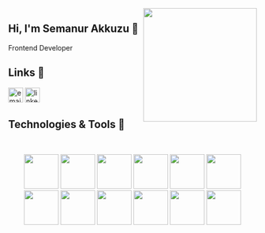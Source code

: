 <img align='right' src="https://media.giphy.com/media/ieyl9zmCjO4b4t6qoY/giphy.gif" width="230">

##  Hi,  I'm Semanur Akkuzu 👋

  Frontend Developer
 
 
 ##  Links 🚀
 
<a href="mailto:semanurakkuzu@gmail.com"><img src="https://img.icons8.com/color/96/000000/gmail.png" alt="email" width="30"/></a>
<a href="https://www.linkedin.com/in/semanurakkuzu"><img src="https://img.icons8.com/color/96/000000/linkedin.png" alt="linkedin" width="30"/></a>

 
## Technologies & Tools 🔧
<br>
<p align="center">
<img src="https://upload.wikimedia.org/wikipedia/commons/thumb/6/61/HTML5_logo_and_wordmark.svg/640px-HTML5_logo_and_wordmark.svg.png" width="70">
<img src="https://cdn-icons-png.flaticon.com/512/5968/5968242.png" width="70">
<img src="https://upload.wikimedia.org/wikipedia/commons/6/6a/JavaScript-logo.png" width="70">
<img src="https://upload.wikimedia.org/wikipedia/commons/4/4c/Typescript_logo_2020.svg" width="70">
<img src="https://upload.wikimedia.org/wikipedia/commons/thumb/a/a7/React-icon.svg/1200px-React-icon.svg.png" width="70">
<img src="https://cdn.worldvectorlogo.com/logos/redux.svg" width="70">
<img src="https://upload.wikimedia.org/wikipedia/commons/thumb/9/95/Vue.js_Logo_2.svg/1200px-Vue.js_Logo_2.svg.png" width="70">
<img src="https://user-images.githubusercontent.com/7110136/29002857-9e802f08-7ab4-11e7-9c31-604b5d0d0c19.png" width="70">
<img src="https://encrypted-tbn0.gstatic.com/images?q=tbn:ANd9GcTMd7eiGMX9FwRLC0uJTDewSjw_7_WvCF4ABLdwztLrCnPEXrqW0gG-pH8eT-fYPLlghjY&usqp=CAU" width="70">
<img src="https://getbootstrap.com/docs/5.3/assets/brand/bootstrap-logo-shadow.png" width="70">
<img src="https://upload.wikimedia.org/wikipedia/commons/thumb/d/d5/Tailwind_CSS_Logo.svg/1024px-Tailwind_CSS_Logo.svg.png" width="70">
<img src="http://derricktel.github.io/image/cover/ANTD.png" width="70">
</p>




